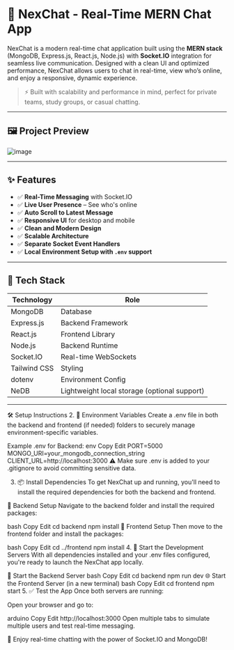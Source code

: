 # 🚀 NexChat - Real-Time MERN Chat App

NexChat is a modern real-time chat application built using the **MERN stack** (MongoDB, Express.js, React.js, Node.js) with **Socket.IO** integration for seamless live communication. Designed with a clean UI and optimized performance, NexChat allows users to chat in real-time, view who’s online, and enjoy a responsive, dynamic experience.

> ⚡ Built with scalability and performance in mind, perfect for private teams, study groups, or casual chatting.

---

## 🖼️ Project Preview

![image](https://github.com/user-attachments/assets/4aa2d27c-0378-4c6f-8dc6-f9011befe447)

---

## ✨ Features

- ✅ **Real-Time Messaging** with Socket.IO
- ✅ **Live User Presence** – See who's online
- ✅ **Auto Scroll to Latest Message**
- ✅ **Responsive UI** for desktop and mobile
- ✅ **Clean and Modern Design**
- ✅ **Scalable Architecture**
- ✅ **Separate Socket Event Handlers**
- ✅ **Local Environment Setup with `.env` support**

---

## 🧱 Tech Stack

| Technology | Role |
|------------|------|
| MongoDB    | Database |
| Express.js | Backend Framework |
| React.js   | Frontend Library |
| Node.js    | Backend Runtime |
| Socket.IO  | Real-time WebSockets |
| Tailwind CSS | Styling |
| dotenv     | Environment Config |
| NeDB       | Lightweight local storage (optional support) |

---

🛠️ Setup Instructions
2. 🌱 Environment Variables
Create a .env file in both the backend and frontend (if needed) folders to securely manage environment-specific variables.

Example .env for Backend:
env
Copy
Edit
PORT=5000
MONGO_URI=your_mongodb_connection_string
CLIENT_URL=http://localhost:3000
⚠️ Make sure .env is added to your .gitignore to avoid committing sensitive data.

3. 📦 Install Dependencies
To get NexChat up and running, you'll need to install the required dependencies for both the backend and frontend.

🔧 Backend Setup
Navigate to the backend folder and install the required packages:

bash
Copy
Edit
cd backend
npm install
🎨 Frontend Setup
Then move to the frontend folder and install the packages:

bash
Copy
Edit
cd ../frontend
npm install
4. 🚀 Start the Development Servers
With all dependencies installed and your .env files configured, you're ready to launch the NexChat app locally.

🔌 Start the Backend Server
bash
Copy
Edit
cd backend
npm run dev
🌐 Start the Frontend Server (in a new terminal)
bash
Copy
Edit
cd frontend
npm start
5. ✅ Test the App
Once both servers are running:

Open your browser and go to:

arduino
Copy
Edit
http://localhost:3000
Open multiple tabs to simulate multiple users and test real-time messaging.

💬 Enjoy real-time chatting with the power of Socket.IO and MongoDB!
